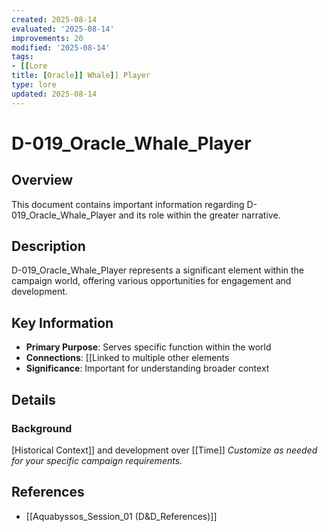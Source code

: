 ```yaml
---
created: 2025-08-14
evaluated: '2025-08-14'
improvements: 20
modified: '2025-08-14'
tags:
- [[Lore
title: [Oracle]] Whale]] Player
type: lore
updated: 2025-08-14
---
```


# D-019_Oracle_Whale_Player

## Overview
This document contains important information regarding D-019_Oracle_Whale_Player and its role within the greater narrative.

## Description
D-019_Oracle_Whale_Player represents a significant element within the campaign world, offering various opportunities for engagement and development.

## Key Information
- **Primary Purpose**: Serves specific function within the world
- **Connections**: [[Linked to multiple other elements
- **Significance**: Important for understanding broader context

## Details
### Background
[Historical Context]] and development over [[Time]]
*Customize as needed for your specific campaign requirements.*

## References

- [[Aquabyssos_Session_01 (D&D_References)]]
